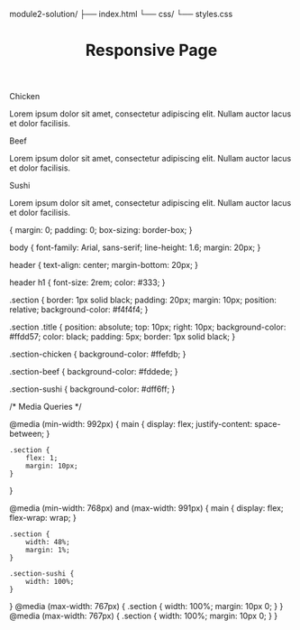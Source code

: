 module2-solution/
├── index.html
└── css/
    └── styles.css
<!DOCTYPE html>
<html lang="en">
<head>
    <meta charset="UTF-8">
    <meta name="viewport" content="width=device-width, initial-scale=1.0">
    <title>Responsive Page</title>
    <link rel="stylesheet" href="css/styles.css">
</head>
<body>
    <header>
        <h1>Responsive Page</h1>
    </header>
    <main>
        <section class="section section-chicken">
            <div class="title">Chicken</div>
            <p>Lorem ipsum dolor sit amet, consectetur adipiscing elit. Nullam auctor lacus et dolor facilisis.</p>
        </section>
        <section class="section section-beef">
            <div class="title">Beef</div>
            <p>Lorem ipsum dolor sit amet, consectetur adipiscing elit. Nullam auctor lacus et dolor facilisis.</p>
        </section>
        <section class="section section-sushi">
            <div class="title">Sushi</div>
            <p>Lorem ipsum dolor sit amet, consectetur adipiscing elit. Nullam auctor lacus et dolor facilisis.</p>
        </section>
    </main>
</body>
</html>


 {
    margin: 0;
    padding: 0;
    box-sizing: border-box;
}

body {
    font-family: Arial, sans-serif;
    line-height: 1.6;
    margin: 20px;
}


header {
    text-align: center;
    margin-bottom: 20px;
}

header h1 {
    font-size: 2rem;
    color: #333;
}


.section {
    border: 1px solid black;
    padding: 20px;
    margin: 10px;
    position: relative;
    background-color: #f4f4f4;
}

.section .title {
    position: absolute;
    top: 10px;
    right: 10px;
    background-color: #ffdd57;
    color: black;
    padding: 5px;
    border: 1px solid black;
}


.section-chicken {
    background-color: #ffefdb;
}

.section-beef {
    background-color: #fddede;
}

.section-sushi {
    background-color: #dff6ff;
}

/* Media Queries */


@media (min-width: 992px) {
    main {
        display: flex;
        justify-content: space-between;
    }

    .section {
        flex: 1;
        margin: 10px;
    }
}


@media (min-width: 768px) and (max-width: 991px) {
    main {
        display: flex;
        flex-wrap: wrap;
    }

    .section {
        width: 48%;
        margin: 1%;
    }

    .section-sushi {
        width: 100%;
    }
}
@media (max-width: 767px) {
    .section {
        width: 100%;
        margin: 10px 0;
    }
}
@media (max-width: 767px) {
    .section {
        width: 100%;
        margin: 10px 0;
    }
}
